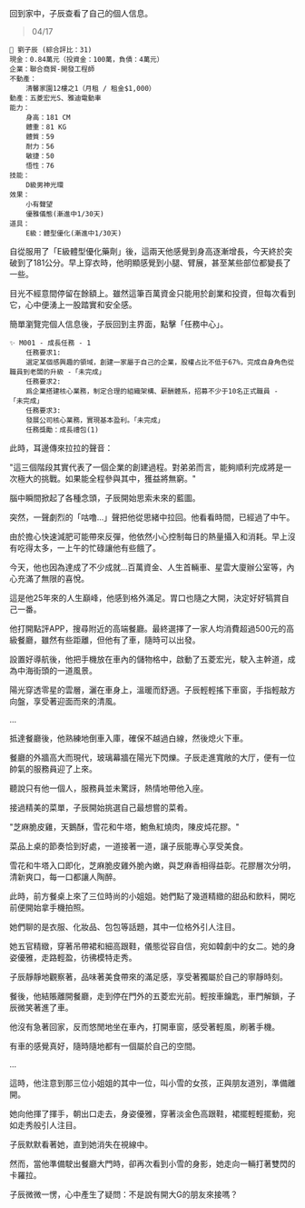 回到家中，子辰查看了自己的個人信息。

> 04/17  
```
📰 劉子辰 (綜合評比：31)  
現金：0.84萬元（投資金：100萬，負債：4萬元）  
企業：聯合商貿-開發工程師  
不動產：  
    清馨家園12樓之1（月租 / 租金$1,000）  
動產：五菱宏光S、雅迪電動車  
能力：  
    身高：181 CM  
    體重：81 KG  
    體質：59  
    耐力：56  
    敏捷：50  
    悟性：76  
技能：  
    D級男神光環 
效果：
    小有聲望  
    優雅儀態(漸進中1/30天)
道具：
    E級：體型優化(漸進中1/30天)  
```

自從服用了「E級體型優化藥劑」後，這兩天他感覺到身高逐漸增長，今天終於突破到了181公分。早上穿衣時，他明顯感覺到小腿、臂展，甚至某些部位都變長了一些。

目光不經意間停留在餘額上。雖然這筆百萬資金只能用於創業和投資，但每次看到它，心中便湧上一股踏實和安全感。

簡單瀏覽完個人信息後，子辰回到主界面，點擊「任務中心」。

```
✨ M001 - 成長任務 - 1
    任務要求1:
	選定某個感興趣的領域，創建一家屬于自己的企業，股權占比不低于67%，完成自身角色從職員到老闆的升級 -「未完成」
    任務要求2:
	爲企業搭建核心業務，制定合理的組織架構、薪酬體系，招募不少于10名正式職員 - 「未完成」
    任務要求3:
    發展公司核心業務，實現基本盈利。「未完成」
    任務獎勵：成長禮包(1)
```

此時，耳邊傳來拉拉的聲音：

"這三個階段其實代表了一個企業的創建過程。對弟弟而言，能夠順利完成將是一次極大的挑戰。如果能全程參與其中，獲益將無窮。"

腦中瞬間掀起了各種念頭，子辰開始思索未來的藍圖。

突然，一聲劇烈的「咕噜...」聲把他從思緒中拉回。他看看時間，已經過了中午。

由於擔心快速減肥可能帶來反彈，他依然小心控制每日的熱量攝入和消耗。早上沒有吃得太多，一上午的忙碌讓他有些餓了。

今天，他也因為達成了不少成就...百萬資金、人生首輛車、星雲大廈辦公室等，內心充滿了無限的喜悅。

這是他25年來的人生巔峰，他感到格外滿足。胃口也隨之大開，決定好好犒賞自己一番。

他打開點評APP，搜尋附近的高端餐廳。最終選擇了一家人均消費超過500元的高級餐廳，雖然有些距離，但他有了車，隨時可以出發。

設置好導航後，他把手機放在車內的儲物格中，啟動了五菱宏光，駛入主幹道，成為中海街頭的一道風景。

陽光穿透零星的雲層，灑在車身上，溫暖而舒適。子辰輕輕搖下車窗，手指輕敲方向盤，享受著迎面而來的清風。

...

抵達餐廳後，他熟練地倒車入庫，確保不越過白線，然後熄火下車。

餐廳的外牆高大而現代，玻璃幕牆在陽光下閃爍。子辰走進寬敞的大厅，便有一位帥氣的服務員迎了上來。

聽說只有他一個人，服務員並未驚訝，熱情地帶他入座。

接過精美的菜單，子辰開始挑選自己最想嘗的菜肴。

"芝麻脆皮雞，天鵝酥，雪花和牛塔，鮑魚紅燒肉，陳皮炖花膠。"

菜品上桌的節奏恰到好處，一道接著一道，讓子辰能專心享受美食。

雪花和牛塔入口即化，芝麻脆皮雞外脆內嫩，與芝麻香相得益彰。花膠層次分明，清新爽口，每一口都讓人陶醉。

此時，前方餐桌上來了三位時尚的小姐姐。她們點了幾道精緻的甜品和飲料，開吃前便開始拿手機拍照。

她們聊的是衣服、化妝品、包包等話題，其中一位格外引人注目。

她五官精緻，穿著吊帶裙和細高跟鞋，儀態從容自信，宛如韓劇中的女二。她的身姿優雅，走路輕盈，彷彿模特走秀。

子辰靜靜地觀察著，品味著美食帶來的滿足感，享受著獨屬於自己的寧靜時刻。

餐後，他結賬離開餐廳，走到停在門外的五菱宏光前。輕按車鑰匙，車門解鎖，子辰微笑著進了車。

他沒有急著回家，反而悠閒地坐在車內，打開車窗，感受著輕風，刷著手機。

有車的感覺真好，隨時隨地都有一個屬於自己的空間。

...

這時，他注意到那三位小姐姐的其中一位，叫小雪的女孩，正與朋友道別，準備離開。

她向他揮了揮手，朝出口走去，身姿優雅，穿著淡金色高跟鞋，裙擺輕輕擺動，宛如走秀般引人注目。

子辰默默看著她，直到她消失在視線中。

然而，當他準備駛出餐廳大門時，卻再次看到小雪的身影，她走向一輛打著雙閃的卡羅拉。

子辰微微一愣，心中產生了疑問：不是說有開大G的朋友來接嗎？